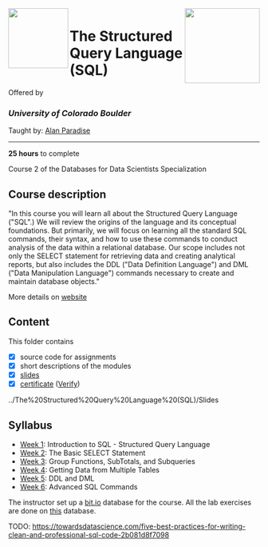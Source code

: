 <a href="https://www.coursera.org/learn/the-structured-query-language-sql">
<img src="../../../img/The_Structured_Query_Language(SQL)_logo.avif" width="150" height="150" align="right">
</a>

<img src="https://upload.wikimedia.org/wikipedia/commons/c/c3/Colorado_Buffaloes_wordmark.svg" width="120" height="120" align="left">

# The Structured Query Language (SQL)

Offered by 
### *University of Colorado Boulder*

Taught by: [Alan Paradise](https://www.coursera.org/instructor/alan-paradise)

---

**25 hours** to complete

Course 2 of the Databases for Data Scientists Specialization

## Course description

"In this course you will learn all about the Structured Query Language ("SQL".)   We will review the origins of the language and its conceptual foundations.   But primarily, we will focus on learning all the standard SQL commands, their syntax, and how to use these commands to conduct analysis of the data within a relational database.  Our scope includes not only the SELECT statement for retrieving data and creating analytical reports, but also includes the DDL ("Data Definition Language") and DML ("Data Manipulation Language") commands necessary to create and maintain database objects."

More details on [website](https://www.coursera.org/learn/the-structured-query-language-sql)

## Content
This folder contains 
- [x] source code for assignments
- [x] short descriptions of the modules 
- [x] [slides](./Slides) 
- [x] [certificate](https://github.com/kubapeter/portfolio/blob/dab6021b5e87789f9740d03afbb441a5a5a72a2f/Coursera%20Courses/Standalone%20Courses/The%20Structured%20Query%20Language%20(SQL)/Certificate/Coursera%20Certificate%20The%20Structured%20Query%20Language%20(SQL).pdf) ([Verify](https://www.coursera.org/account/accomplishments/certificate/HS8PCQ2LVVQN))

../The%20Structured%20Query%20Language%20(SQL)/Slides


## Syllabus
- [Week 1](./Week%201): Introduction to SQL - Structured Query Language
- [Week 2](https://github.com/kubapeter/portfolio/tree/main/Coursera%20Courses/Specializations/Programming%20with%20Google%20Go/Concurrency%20in%20Go/Week%202): The Basic SELECT Statement
- [Week 3](https://github.com/kubapeter/portfolio/tree/main/Coursera%20Courses/Specializations/Programming%20with%20Google%20Go/Concurrency%20in%20Go/Week%203): Group Functions, SubTotals, and Subqueries
- [Week 4](https://github.com/kubapeter/portfolio/tree/main/Coursera%20Courses/Specializations/Programming%20with%20Google%20Go/Concurrency%20in%20Go/Week%204): Getting Data from Multiple Tables
- [Week 5](https://github.com/kubapeter/portfolio/tree/main/Coursera%20Courses/Specializations/Programming%20with%20Google%20Go/Concurrency%20in%20Go/Week%204): DDL and DML
- [Week 6](https://github.com/kubapeter/portfolio/tree/main/Coursera%20Courses/Specializations/Programming%20with%20Google%20Go/Concurrency%20in%20Go/Week%204): Advanced SQL Commands

The instructor set up a [bit.io](https://bit.io/) database for the course. All the lab exercises are done on [this](https://bit.io/alanparadise/nw) database.



TODO: https://towardsdatascience.com/five-best-practices-for-writing-clean-and-professional-sql-code-2b081d8f7098
